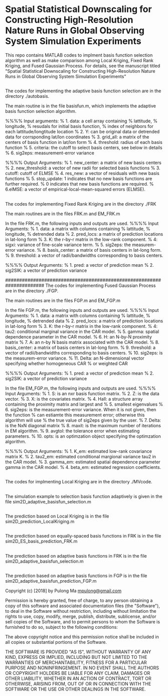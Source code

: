 # Spatial Statistical Downscaling for Constructing High-Resolution Nature Runs in Global Observing System Simulation Experiments

This repo contains MATLAB codes to implment basis function selection algorithm as well as make comparison among Local Kriging, Fixed Rank Kriging, and Fused Gaussian Process. For details, see the manuscript titled "Spatial Statistical Downscaling for Constructing High-Resolution Nature Runs in Global Observing System Simulation Experiments"

##
The codes for implementing the adaptive basis function selection are in the directory ./autobasis.

The main routine is in the file basisfun.m, which implements the 
adaptive basis function selection algorithm.

%%%% Input arguments:
% 1. data: a cell array containing 
%		   lattitude, 
%		   longitude, 
%          resudals for initial basis function, 
%          index of neighbors for each lattitude/longtitude location
% 2. Y: can be original data or detrended data for corrsponding lat/lon coordinates
% 3. grid_all: a matrix of the centers of basis function in lat/lon form
% 4. threshold: radius of each basis function
% 5. criteria: the cutoff to select basis centers, see below in details
% 6. sig2eps: measurement-error variance 

%%%% Output Arguments:
% 1. new_center: a matrix of new basis centers 
% 2. new_threshold: a vector of new radii for selected basis functions
% 3. cutoff: cutoff of ELMSE
% 4. res_new: a vector of residuals with new basis functions
% 5. stop_update: 1 indicates that no new basis functions are further required.
%                 0 indicates that new basis functions are required.
% 6.elMSE: a vector of empirical-local-mean-squared errors (ELMSE).



##
The codes for implementing Fixed Rank Kriging are in the directory ./FRK

The main routines are in the files FRK.m and EM_FRK.m

In the file FRK.m, the following inputs and outputs are used.
%%%% Input Arguments:
% 1. data: a matrix with columns containing 
%          lattitude, 
%          longitude, 
%          detrended data 
% 2. pred_locs: a matrix of prediction locations in lat-long form
% 3. K: the r-by-r matrix in the low-rank component.
% 4: sigxi: variance of fine-scale variance term.
% 5. sig2eps: the measurem-error variance. 
% 8. basis_center: a matrix of basis centers in lat-long form.
% 9. threshold: a vector of radii/bandwidths corresponding to basis centers.

%%%% Output Arguments: 
% 1. pred: a vector of prediction mean 
% 2. sig2SIK: a vector of prediction variance


######################################################################
The codes for implementing Fused Gaussian Process are in the directory ./FGP.

The main routines are in the files FGP.m and EM_FGP.m

In the file FGP.m, the following inputs and outputs are used.
%%%% Input Arguments:
% 1. data: a matrix with columns containing 
%		   lattitude, 
%		   longitude, 
%          detrended data 
% 2. pred_locs: a matrix of prediction locations in lat-long form
% 3. K: the r-by-r matrix in the low-rank component.
% 4: tau2: conditional marginal variance in the CAR model.
% 5. gamma: spatial dependence parameter in the CAR model.
% 6. H: an N-by-N proximity matrix
% 7. A: an n-by N basis matrix associated with the CAR model. 
% 8. basis_center: a matrix of basis centers in lat-long form.
% 9. threshold: a vector of radii/bandwidths corresponding to basis centers.
% 10. sig2eps: is the measurem-error variance. 
% 11. Delta: an N-dimensional vector specifying whether homogeneous CAR
% or weighted CAR

%%%% Output Arguments: 
% 1. pred: a vector of prediction mean 
% 2. sig2SIK: a vector of prediction variance


In the file EM_FGP.m, the following inputs and outputs are used.
%%%% Input Arguments:
% 1. S: is an nxr basis function matrix.
% 2. Z: is the data vector.
% 3. X: is the covariates matrix.
% 4. Hall: a structure array containing the proximity matrix and largest and 
% 5. smallest eigenvalues
% 6. sig2eps: is the measurement-error variance. When it is not given, then the function 
% can estiamte this measurement error; otherwise this algorithm will use 
% the true value of sig2eps given by the user.
% 7. Delta: is the NxN diagonal matrix
% 8. maxit: is the maximum number of iterations in EM algorithm.
% 9. avgtol: the tolerance error when estimating parameters.
% 10. opts: is an optimzation object specifying the optimzation algorithm.

%%%% Output Arguments:
% 1. K_em: estimated low-rank covariance matrix K.
% 2. tau2_em: estimated conditional margional variance tau2 in the CAR model.
% 3. gamma_em: estimated spatial dependence parameter gamma in the CAR model.
% 4. beta_em: estimated regression coefficients.


##
The codes for implmenting Local Kriging are in the directory ./MVcode.


##
The simulation example to selection basis function adaptively is given in the file sim2D_adaptive_basisfun_selection.m


##
The prediction based on Local Kriging is in the file sim2D_prediction_LocalKriging.m


##
The prediction based on equally-spaced basis functions in FRK is in the file sim2D_ES_basis_prediction_FRK.m


##
The prediction based on adaptive basis functions in FRK is in the file sim2D_adaptive_basisfun_selection.m


##
The prediction based on adaptive basis functions in FGP is in the file sim2D_adaptive_basisfun_prediction_FGP.m



Copyright (c) [2018] by Pulong Ma <mpulong@gmail.com>

Permission is hereby granted, free of charge, to any person obtaining a copy of this software and associated documentation files (the "Software"), to deal in the Software without restriction, including without limitation the rights to use, copy, modify, merge, publish, distribute, sublicense, and/or sell copies of the Software, and to permit persons to whom the Software is furnished to do so, subject to the following conditions:

The above copyright notice and this permission notice shall be included in all copies or substantial portions of the Software.

THE SOFTWARE IS PROVIDED "AS IS", WITHOUT WARRANTY OF ANY KIND, EXPRESS OR IMPLIED, INCLUDING BUT NOT LIMITED TO THE WARRANTIES OF MERCHANTABILITY, FITNESS FOR A PARTICULAR PURPOSE AND NONINFRINGEMENT. IN NO EVENT SHALL THE AUTHORS OR COPYRIGHT HOLDERS BE LIABLE FOR ANY CLAIM, DAMAGES OR OTHER LIABILITY, WHETHER IN AN ACTION OF CONTRACT, TORT OR OTHERWISE, ARISING FROM, OUT OF OR IN CONNECTION WITH THE SOFTWARE OR THE USE OR OTHER DEALINGS IN THE SOFTWARE.
